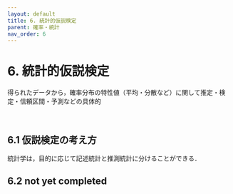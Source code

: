 ```yaml
---
layout: default
title: 6. 統計的仮説検定
parent: 確率・統計
nav_order: 6
---
```


# 6. 統計的仮説検定

得られたデータから，確率分布の特性値（平均・分散など）に関して推定・検定・信頼区間・予測などの具体的

<br>



## 6.1 仮説検定の考え方

統計学は，目的に応じて記述統計と推測統計に分けることができる．









## 6.2 not yet completed



